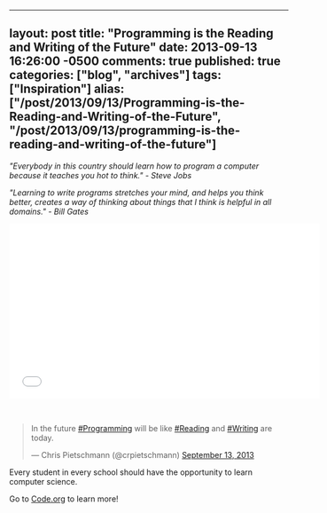   ---
  layout: post
  title: "Programming is the Reading and Writing of the Future"
  date: 2013-09-13 16:26:00 -0500
  comments: true
  published: true
  categories: ["blog", "archives"]
  tags: ["Inspiration"]
  alias: ["/post/2013/09/13/Programming-is-the-Reading-and-Writing-of-the-Future", "/post/2013/09/13/programming-is-the-reading-and-writing-of-the-future"]
  ---
<!-- more -->
<p><em>"Everybody in this country should learn how to program a computer because it teaches you hot to think." - Steve Jobs</em></p>
<p><em>"Learning to write programs stretches your mind, and helps you think better, creates a way of thinking about things that I think is helpful in all domains." - Bill Gates</em></p>
<p><iframe src="//www.youtube.com/embed/dU1xS07N-FA" frameborder="0" width="560" height="315"></iframe></p>
<p>&nbsp;</p>
<blockquote class="twitter-tweet">
<p>In the future <a href="https://twitter.com/search?q=%23Programming&amp;src=hash">#Programming</a> will be like <a href="https://twitter.com/search?q=%23Reading&amp;src=hash">#Reading</a> and <a href="https://twitter.com/search?q=%23Writing&amp;src=hash">#Writing</a> are today.</p>
&mdash; Chris Pietschmann (@crpietschmann) <a href="https://twitter.com/crpietschmann/statuses/378625057821425665">September 13, 2013</a></blockquote>
<p>Every student in every school should have the opportunity to learn computer science.</p>
<p>Go to <a href="http://code.org">Code.org</a> to learn more!</p>
